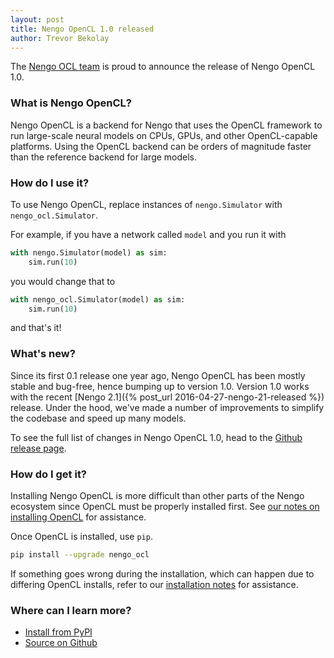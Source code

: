 ```yaml
---
layout: post
title: Nengo OpenCL 1.0 released
author: Trevor Bekolay
---
```


The [Nengo OCL team](https://github.com/nengo/nengo_ocl/blob/master/CONTRIBUTORS.rst)
is proud to announce the release of Nengo OpenCL 1.0.

### What is Nengo OpenCL?

Nengo OpenCL is a backend for Nengo that uses
the OpenCL framework to run large-scale neural models
on CPUs, GPUs, and other OpenCL-capable platforms.
Using the OpenCL backend can be orders of magnitude faster
than the reference backend for large models.

### How do I use it?

To use Nengo OpenCL, replace instances of `nengo.Simulator`
with `nengo_ocl.Simulator`.

For example, if you have a network called `model`
and you run it with

```python
with nengo.Simulator(model) as sim:
    sim.run(10)
```

you would change that to

```python
with nengo_ocl.Simulator(model) as sim:
    sim.run(10)
```

and that's it!

### What's new?

Since its first 0.1 release one year ago,
Nengo OpenCL has been mostly stable and bug-free,
hence bumping up to version 1.0.
Version 1.0 works with the recent
[Nengo 2.1]({% post_url 2016-04-27-nengo-21-released %}) release.
Under the hood, we've made a number of improvements
to simplify the codebase and speed up many models.

To see the full list of changes in Nengo OpenCL 1.0, head to the
[Github release page](https://github.com/nengo/nengo_ocl/releases/tag/v1.0.0).

### How do I get it?

Installing Nengo OpenCL is more difficult than
other parts of the Nengo ecosystem since
OpenCL must be properly installed first.
See [our notes on installing OpenCL](https://github.com/nengo/nengo_ocl/blob/master/README.rst#installing-opencl)
for assistance.

Once OpenCL is installed, use `pip`.

```bash
pip install --upgrade nengo_ocl
```

If something goes wrong during the installation,
which can happen due to differing OpenCL installs,
refer to our [installation notes](https://github.com/nengo/nengo_ocl/blob/master/README.rst#dependencies-and-installation)
for assistance.

### Where can I learn more?

- [Install from PyPI](https://pypi.python.org/pypi/nengo_ocl)
- [Source on Github](https://github.com/nengo/nengo_ocl)
